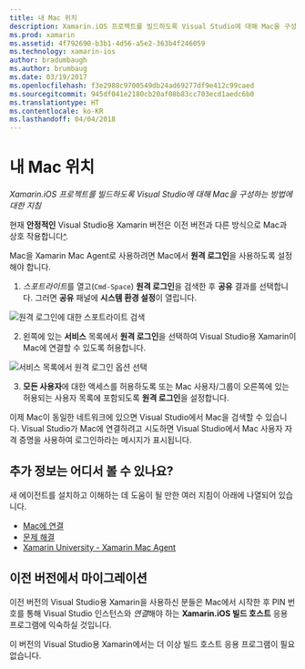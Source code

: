 ```yaml
---
title: 내 Mac 위치
description: Xamarin.iOS 프로젝트를 빌드하도록 Visual Studio에 대해 Mac을 구성하는 방법에 대한 지침
ms.prod: xamarin
ms.assetid: 4f792690-b3b1-4d56-a5e2-363b4f246059
ms.technology: xamarin-ios
author: bradumbaugh
ms.author: brumbaug
ms.date: 03/19/2017
ms.openlocfilehash: f3e2988c9700549db24ad69277df9e412c99caed
ms.sourcegitcommit: 945df041e2180cb20af08b83cc703ecd1aedc6b0
ms.translationtype: HT
ms.contentlocale: ko-KR
ms.lasthandoff: 04/04/2018
---
```

# <a name="wheres-my-mac"></a>내 Mac 위치

_Xamarin.iOS 프로젝트를 빌드하도록 Visual Studio에 대해 Mac을 구성하는 방법에 대한 지침_

현재 **안정적인** Visual Studio용 Xamarin 버전은 이전 버전과 다른 방식으로 Mac과 상호 작용합니다[^](#earlier-versions).

Mac을 Xamarin Mac Agent로 사용하려면 Mac에서 **원격 로그인**을 사용하도록 설정해야 합니다.

1. *스포트라이트*를 열고(`Cmd-Space`) **원격 로그인**을 검색한 후 **공유** 결과를 선택합니다. 그러면 **공유** 패널에 **시스템 환경 설정**이 열립니다.

  ![](visual-studio-ssh-images/spotlight.png "원격 로그인에 대한 스포트라이트 검색")

2. 왼쪽에 있는 **서비스** 목록에서 **원격 로그인**을 선택하여 Visual Studio용 Xamarin이 Mac에 연결할 수 있도록 허용합니다.

  ![](visual-studio-ssh-images/sharing.png "서비스 목록에서 원격 로그인 옵션 선택")

3. **모든 사용자**에 대한 액세스를 허용하도록 또는 Mac 사용자/그룹이 오른쪽에 있는 허용되는 사용자 목록에 포함되도록 **원격 로그인**을 설정합니다.

이제 Mac이 동일한 네트워크에 있으면 Visual Studio에서 Mac을 검색할 수 있습니다.
Visual Studio가 Mac에 연결하려고 시도하면 Visual Studio에서 Mac 사용자 자격 증명을 사용하여 로그인하라는 메시지가 표시됩니다.

## <a name="where-can-i-find-more-information"></a>추가 정보는 어디서 볼 수 있나요?

새 에이전트를 설치하고 이해하는 데 도움이 될 만한 여러 지침이 아래에 나열되어 있습니다.

- [Mac에 연결](~/ios/get-started/installation/windows/connecting-to-mac/index.md)
- [문제 해결](~/ios/get-started/installation/windows/connecting-to-mac/troubleshooting.md)
- [Xamarin University - Xamarin Mac Agent](https://university.xamarin.com/lightninglectures/xamarin-mac-agent)

<a name="earlier-versions" />

## <a name="migrating-from-previous-versions"></a>이전 버전에서 마이그레이션

이전 버전의 Visual Studio용 Xamarin을 사용하신 분들은 Mac에서 시작한 후 PIN 번호를 통해 Visual Studio 인스턴스와 *연결*해야 하는 **Xamarin.iOS 빌드 호스트** 응용 프로그램에 익숙하실 것입니다.

이 버전의 Visual Studio용 Xamarin에서는 더 이상 빌드 호스트 응용 프로그램이 필요 없습니다.
